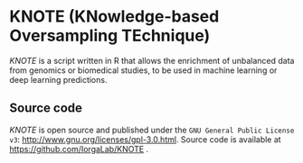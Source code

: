 # KNOTE (KNowledge-based Oversampling TEchnique)

*KNOTE* is a script written in R that allows the enrichment of 
unbalanced data from genomics or biomedical studies, to be used
in machine learning or deep learning predictions.


Source code
-----------

*KNOTE* is open source and published under the `GNU General Public License
v3`: http://www.gnu.org/licenses/gpl-3.0.html. Source code is available at https://github.com/IorgaLab/KNOTE .
   
